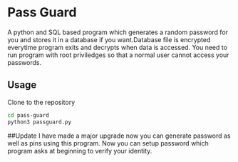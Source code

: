 
# Pass Guard

A python and SQL based program which generates a random password for you and stores it in a database if you want.Database file is encrypted everytime program exits and decrypts when data is accessed. You need to run program with root priviledges so that a normal user cannot access your passwords.

## Usage

Clone to the repository

```bash
cd pass-guard
python3 passguard.py
```
##Update
I have made a major upgrade now you can generate password as well as pins using this program. Now you can setup password which program asks at beginning to verify your identity.
